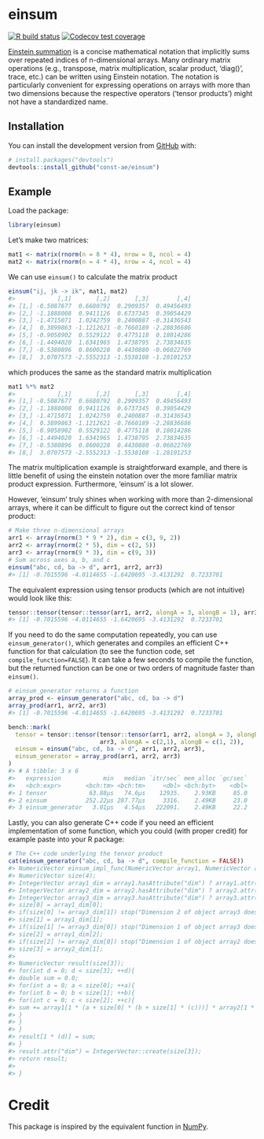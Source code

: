 
<!-- README.md is generated from README.Rmd. Please edit that file -->

# einsum

<!-- badges: start -->

[![R build
status](https://github.com/const-ae/einsum/workflows/R-CMD-check/badge.svg)](https://github.com/const-ae/einsum/actions)
[![Codecov test
coverage](https://codecov.io/gh/const-ae/einsum/branch/master/graph/badge.svg)](https://codecov.io/gh/const-ae/einsum?branch=master)
<!-- badges: end -->

[Einstein summation](https://en.wikipedia.org/wiki/Einstein_notation) is
a concise mathematical notation that implicitly sums over repeated
indices of n-dimensional arrays. Many ordinary matrix operations (e.g.,
transpose, matrix multiplication, scalar product, ‘diag()’, trace, etc.)
can be written using Einstein notation. The notation is particularly
convenient for expressing operations on arrays with more than two
dimensions because the respective operators (‘tensor products’) might
not have a standardized name.

## Installation

You can install the development version from
[GitHub](https://github.com/einsum) with:

``` r
# install.packages("devtools")
devtools::install_github("const-ae/einsum")
```

## Example

Load the package:

``` r
library(einsum)
```

Let’s make two matrices:

``` r
mat1 <- matrix(rnorm(n = 8 * 4), nrow = 8, ncol = 4)
mat2 <- matrix(rnorm(n = 4 * 4), nrow = 4, ncol = 4)
```

We can use `einsum()` to calculate the matrix product

``` r
einsum("ij, jk -> ik", mat1, mat2)
#>            [,1]       [,2]       [,3]        [,4]
#> [1,] -0.5087677  0.6680792  0.2909357  0.49456493
#> [2,] -1.1888008  0.9411126  0.6737345  0.39054429
#> [3,] -1.4715071  1.0242759  0.2400887 -0.31436543
#> [4,]  0.3899863 -1.1212621 -0.7660189 -2.28836686
#> [5,] -0.9058902  0.5529122  0.4775118  0.18014286
#> [6,] -1.4494020  1.6341965  1.4738795  2.73834635
#> [7,] -0.5380896  0.8600228  0.4430880 -0.06022769
#> [8,]  3.0707573 -2.5552313 -1.5538108 -1.28101253
```

which produces the same as the standard matrix multiplication

``` r
mat1 %*% mat2
#>            [,1]       [,2]       [,3]        [,4]
#> [1,] -0.5087677  0.6680792  0.2909357  0.49456493
#> [2,] -1.1888008  0.9411126  0.6737345  0.39054429
#> [3,] -1.4715071  1.0242759  0.2400887 -0.31436543
#> [4,]  0.3899863 -1.1212621 -0.7660189 -2.28836686
#> [5,] -0.9058902  0.5529122  0.4775118  0.18014286
#> [6,] -1.4494020  1.6341965  1.4738795  2.73834635
#> [7,] -0.5380896  0.8600228  0.4430880 -0.06022769
#> [8,]  3.0707573 -2.5552313 -1.5538108 -1.28101253
```

The matrix multiplication example is straightforward example, and there
is little benefit of using the einstein notation over the more familiar
matrix product expression. Furthermore, ‘einsum’ is a lot slower.

However, ‘einsum’ truly shines when working with more than 2-dimensional
arrays, where it can be difficult to figure out the correct kind of
tensor product:

``` r
# Make three n-dimensional arrays
arr1 <- array(rnorm(3 * 9 * 2), dim = c(3, 9, 2))
arr2 <- array(rnorm(2 * 5), dim = c(2, 5))
arr3 <- array(rnorm(9 * 3), dim = c(9, 3))
# Sum across axes a, b, and c
einsum("abc, cd, ba -> d", arr1, arr2, arr3)
#> [1] -0.7015596 -4.0114655 -1.6420695 -3.4131292  0.7233701
```

The equivalent expression using tensor products (which are not
intuitive) would look like this:

``` r
tensor::tensor(tensor::tensor(arr1, arr2, alongA = 3, alongB = 1), arr3, alongA = c(2,1), alongB = c(1, 2))
#> [1] -0.7015596 -4.0114655 -1.6420695 -3.4131292  0.7233701
```

If you need to do the same computation repeatedly, you can use
`einsum_generator()`, which generates and compiles an efficient C++
function for that calculation (to see the function code, set
`compile_function=FALSE`). It can take a few seconds to compile the
function, but the returned function can be one or two orders of
magnitude faster than `einsum()`.

``` r
# einsum_generator returns a function
array_prod <- einsum_generator("abc, cd, ba -> d")
array_prod(arr1, arr2, arr3)
#> [1] -0.7015596 -4.0114655 -1.6420695 -3.4131292  0.7233701
```

``` r
bench::mark(
  tensor = tensor::tensor(tensor::tensor(arr1, arr2, alongA = 3, alongB = 1), 
                          arr3, alongA = c(2,1), alongB = c(1, 2)),
  einsum = einsum("abc, cd, ba -> d", arr1, arr2, arr3),
  einsum_generator = array_prod(arr1, arr2, arr3)
)
#> # A tibble: 3 x 6
#>   expression            min   median `itr/sec` mem_alloc `gc/sec`
#>   <bch:expr>       <bch:tm> <bch:tm>     <dbl> <bch:byt>    <dbl>
#> 1 tensor            63.88µs   74.6µs    12935.    2.93KB     85.0
#> 2 einsum           252.22µs 287.77µs     3316.    2.49KB     23.0
#> 3 einsum_generator   3.01µs   4.54µs   222091.    2.49KB     22.2
```

Lastly, you can also generate C++ code if you need an efficient
implementation of some function, which you could (with proper credit)
for example paste into your R package:

``` r
# The C++ code underlying the tenxor product
cat(einsum_generator("abc, cd, ba -> d", compile_function = FALSE))
#> NumericVector einsum_impl_func(NumericVector array1, NumericVector array2, NumericVector array3){
#> NumericVector size(4);
#> IntegerVector array1_dim = array1.hasAttribute("dim") ? array1.attr("dim") : IntegerVector::create(array1.length());
#> IntegerVector array2_dim = array2.hasAttribute("dim") ? array2.attr("dim") : IntegerVector::create(array2.length());
#> IntegerVector array3_dim = array3.hasAttribute("dim") ? array3.attr("dim") : IntegerVector::create(array3.length());
#> size[0] = array1_dim[0];
#> if(size[0] != array3_dim[1]) stop("Dimension 2 of object array3 does not match!");
#> size[1] = array1_dim[1];
#> if(size[1] != array3_dim[0]) stop("Dimension 1 of object array3 does not match!");
#> size[2] = array1_dim[2];
#> if(size[2] != array2_dim[0]) stop("Dimension 1 of object array2 does not match!");
#> size[3] = array2_dim[1];
#> 
#> NumericVector result(size[3]);
#> for(int d = 0; d < size[3]; ++d){
#> double sum = 0.0;
#> for(int a = 0; a < size[0]; ++a){
#> for(int b = 0; b < size[1]; ++b){
#> for(int c = 0; c < size[2]; ++c){
#> sum += array1[1 * (a + size[0] * (b + size[1] * (c)))] * array2[1 * (c + size[2] * (d))] * array3[1 * (b + size[1] * (a))];
#> }
#> }
#> }
#> result[1 * (d)] = sum;
#> }
#> result.attr("dim") = IntegerVector::create(size[3]);
#> return result;
#> 
#> }
```

# Credit

This package is inspired by the equivalent function in
[NumPy](https://numpy.org/doc/stable/reference/generated/numpy.einsum.html).
